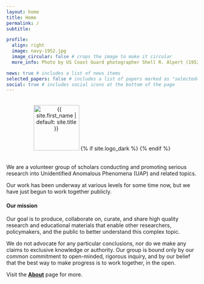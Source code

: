 ```yaml
---
layout: home
title: Home
permalink: /
subtitle:

profile:
  align: right
  image: navy-1952.jpg
  image_circular: false # crops the image to make it circular
  more_info: Photo by US Coast Guard photographer Shell R. Alpert (1952), via <i>U-2s, UFOs, and Project Blue Book</i> &middot; <a href='https://www.history.navy.mil/browse-by-topic/disasters-and-phenomena/u2s-ufos-and-operation-blue-book.html'>www.history.navy.mil</a>

news: true # includes a list of news items
selected_papers: false # includes a list of papers marked as "selected={true}"
social: true # includes social icons at the bottom of the page
---
```


<div class="homepage-logo-container" style="text-align: center; margin: 2rem 0;">
  <img src="{{ site.logo | prepend: '/assets/img/' | relative_url }}" alt="{{ site.first_name | default: site.title }}" class="homepage-logo light-mode-logo" style="height: 120px; max-width: 600px;">
  {% if site.logo_dark %}
  <img src="{{ site.logo_dark | prepend: '/assets/img/' | relative_url }}" alt="{{ site.first_name | default: site.title }} (Dark Mode)" class="homepage-logo dark-mode-logo" style="height: 120px; max-width: 600px; display: none;">
  {% endif %}
</div>

We are a volunteer group of scholars conducting and promoting serious research into Unidentified Anomalous Phenomena (UAP) and related topics.

Our work has been underway at various levels for some time now, but we have just begun to work together publicly.

#### Our **mission**

Our goal is to produce, collaborate on, curate, and share high quality research and educational materials that enable other researchers, policymakers, and the public to better understand this complex topic.

We do not advocate for any particular conclusions, nor do we make any claims to exclusive knowledge or authority. Our group is bound only by our common commitment to open-minded, rigorous inquiry, and by our belief that the best way to make progress is to work together, in the open.

Visit the **[About](/about)** page for more.

<!-- #### Our **projects**

The Visible College is leading and contributing to a variety of research projects and educational events across the global academic community. We will share more details in months to come, but some basic outlines of current work in progress can be found on our **[Projects](/projects)** page.

#### Our **people**

We are compiling a list of scholars and other subject matter experts (including but not limited to members of The Visible College) doing serious work in UAP studies and adjacent fields. Visit the **[People](/people)** page for more information. -->